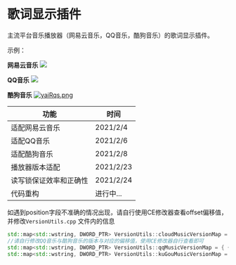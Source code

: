 # 歌词显示插件
主流平台音乐播放器（网易云音乐，QQ音乐，酷狗音乐）的歌词显示插件。

示例：

**网易云音乐**
![](https://i.niupic.com/images/2021/02/04/9biK.png)


**QQ音乐**
![](https://s3.ax1x.com/2021/02/06/yYrgYt.png)



**酷狗音乐**
[![yaiRqs.png](https://s3.ax1x.com/2021/02/08/yaiRqs.png)](https://imgchr.com/i/yaiRqs)


|功能                     | 时间      |
|------------------------ | --------- |
|适配网易云音乐 | 2021/2/4 |
|适配QQ音乐 | 2021/2/6 |
|适配酷狗音乐 | 2021/2/8 |
|播放器版本适配 | 2021/2/23 |
|读写锁保证效率和正确性 | 2021/2/24 |
|代码重构 | 进行中... |


如遇到position字段不准确的情况出现，请自行使用CE修改器查看offset偏移值，并修改```VersionUtils.cpp```
文件内的信息

```C++
std::map<std::wstring, DWORD_PTR> VersionUtils::cloudMusicVersionMap = { {L"2.7.6.2102", 0x8BEAD8} };
//请自行修改QQ音乐与酷狗音乐的版本与对应的偏移值，使用CE修改器自行查看即可
std::map<std::wstring, DWORD_PTR> VersionUtils::qqMusicVersionMap = { {L"", 0x9E5348} };
std::map<std::wstring, DWORD_PTR> VersionUtils::kuGouMusicVersionMap = { {L"", 0x38CF98} };
```



